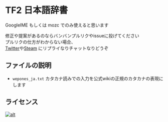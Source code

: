 # TF2 日本語辞書

GoogleIME もしくは mozc でのみ使えると思います

修正や提案があるのならバンバンプルリクやissueに投げてください  
プルリクの仕方がわからない場合、  
[Twitter](http://twitter.com/aoisensi)や[Steam](http://steamcommunity.com/id/aoisensi)
にリプライなりチャットなりどうぞ


## ファイルの説明

 - `wepones_ja.txt` カタカナ読みでの入力を公式wikiの正規のカタカナの表現にします


## ライセンス

[![alt](http://creativecommons.jp/wp/wp-content/uploads/2009/10/by.png)](http://creativecommons.org/licenses/by/2.1/jp/)
